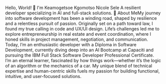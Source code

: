 Hello, World! 👋 I'm Keamogetsoe Kgomotso Nicole Sele
A resilient developer specializing in AI and full-stack solutions.
🚀 About MeMy journey into software development has been a winding road, shaped by resilience and a relentless pursuit of passion. Originally set on a path toward law, I found my true calling in code and UX/UI design. Life’s challenges led me to explore entrepreneurship in real estate and event coordination, where I honed skills in project management, negotiation, and communication. Today, I’m an enthusiastic developer with a Diploma in Software Development, currently diving deep into an AI Bootcamp at Capaciti and pursuing the IBM Full Stack Software Developer Professional Certificate.  
I’m an eternal learner, fascinated by how things work—whether it’s the logic of an algorithm or the mechanics of a car. My unique blend of technical expertise and human-centric skills fuels my passion for building functional, intuitive, and user-focused solutions.
